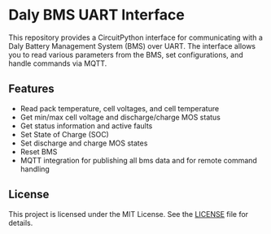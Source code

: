 # Daly BMS UART Interface

This repository provides a CircuitPython interface for communicating with a Daly Battery Management System (BMS) over UART. The interface allows you to read various parameters from the BMS, set configurations, and handle commands via MQTT.

## Features

- Read pack temperature, cell voltages, and cell temperature
- Get min/max cell voltage and discharge/charge MOS status
- Get status information and active faults
- Set State of Charge (SOC)
- Set discharge and charge MOS states
- Reset BMS
- MQTT integration for publishing all bms data and for remote command handling


## License

This project is licensed under the MIT License. See the [LICENSE](LICENSE) file for details.